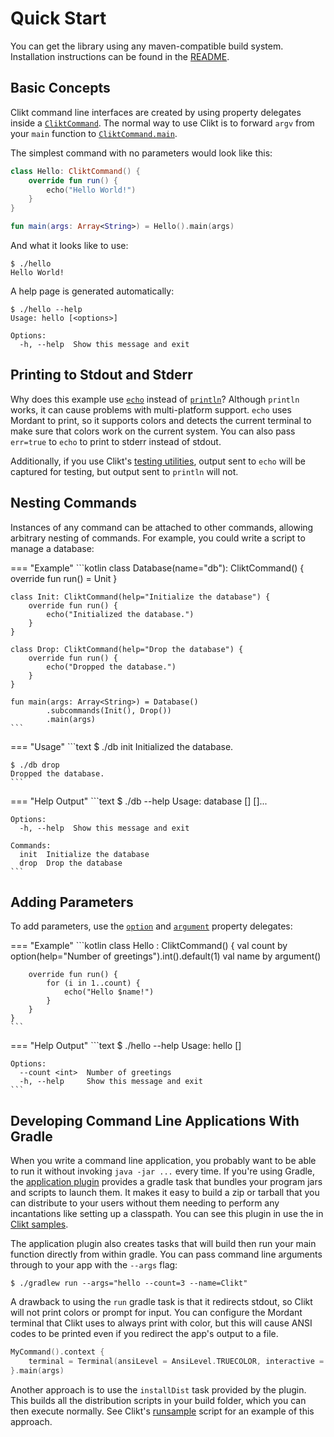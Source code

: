 # Quick Start

You can get the library using any maven-compatible build system.
Installation instructions can be found in the [README][README].

## Basic Concepts

Clikt command line interfaces are created by using property delegates
inside a [`CliktCommand`][CliktCommand]. The normal way to use Clikt is to forward
`argv` from your `main` function to [`CliktCommand.main`][main].

The simplest command with no parameters would look like this:

```kotlin
class Hello: CliktCommand() {
    override fun run() {
        echo("Hello World!")
    }
}

fun main(args: Array<String>) = Hello().main(args)
```

And what it looks like to use:

```
$ ./hello
Hello World!
```

A help page is generated automatically:

```
$ ./hello --help
Usage: hello [<options>]

Options:
  -h, --help  Show this message and exit
```

## Printing to Stdout and Stderr

Why does this example use [`echo`][echo] instead of [`println`][println]? Although `println` works,
it can cause problems with multi-platform support. `echo` uses Mordant to print, so it supports
colors and detects the current terminal to make sure that colors work on the current system. You can
also pass `err=true` to `echo` to print to stderr instead of stdout.

Additionally, if you use Clikt's [testing utilities][test], output sent 
to `echo` will be captured for testing, but output sent to `println` will not.

## Nesting Commands

Instances of any command can be attached to other commands, allowing
arbitrary nesting of commands. For example, you could write a script to
manage a database:

=== "Example"
    ```kotlin
    class Database(name="db"): CliktCommand() {
        override fun run() = Unit
    }

    class Init: CliktCommand(help="Initialize the database") {
        override fun run() {
            echo("Initialized the database.")
        }
    }

    class Drop: CliktCommand(help="Drop the database") {
        override fun run() {
            echo("Dropped the database.")
        }
    }

    fun main(args: Array<String>) = Database()
            .subcommands(Init(), Drop())
            .main(args)
    ```

=== "Usage"
    ```text
    $ ./db init
    Initialized the database.

    $ ./db drop
    Dropped the database.
    ```

=== "Help Output"
    ```text
    $ ./db --help
    Usage: database [<options>] <command> [<args>]...

    Options:
      -h, --help  Show this message and exit

    Commands:
      init  Initialize the database
      drop  Drop the database
    ```


## Adding Parameters

To add parameters, use the [`option`][option] and [`argument`][argument] property
delegates:

=== "Example"
    ```kotlin
    class Hello : CliktCommand() {
        val count by option(help="Number of greetings").int().default(1)
        val name by argument()

        override fun run() {
            for (i in 1..count) {
                echo("Hello $name!")
            }
        }
    }
    ```

=== "Help Output"
    ```text
    $ ./hello --help
    Usage: hello [<options>] <name>

    Options:
      --count <int>  Number of greetings
      -h, --help     Show this message and exit
    ```

## Developing Command Line Applications With Gradle

When you write a command line application, you probably want to be able to run it without invoking
`java -jar ...` every time. If you're using Gradle, the [application plugin][application_plugin]
provides a gradle task that bundles your program jars and scripts to launch them. It makes it easy
to build a zip or tarball that you can distribute to your users without them needing to perform any
incantations like setting up a classpath. You can see this plugin in use the in [Clikt
samples][clikt-samples].

The application plugin also creates tasks that will build then run your
main function directly from within gradle. You can pass command line arguments through to your app
with the `--args` flag:

```shell
$ ./gradlew run --args="hello --count=3 --name=Clikt"
```

A drawback to using the `run` gradle task is that it redirects stdout, so Clikt will not print
colors or prompt for input. You can configure the Mordant terminal that Clikt uses to always print
with color, but this will cause ANSI codes to be printed even if you redirect the app's output to a
file.

```kotlin
MyCommand().context {
    terminal = Terminal(ansiLevel = AnsiLevel.TRUECOLOR, interactive = true)
}.main(args)
```

Another approach is to use the `installDist` task provided by the plugin. This builds all the
distribution scripts in your build folder, which you can then execute normally. See Clikt's
[runsample][runsample] script for an example of this approach.


[application_plugin]: https://docs.gradle.org/current/userguide/application_plugin.html
[argument]:           api/clikt/com.github.ajalt.clikt.parameters.arguments/argument.html
[clikt-samples]:      https://github.com/ajalt/clikt/tree/master/samples
[CliktCommand]:       api/clikt/com.github.ajalt.clikt.core/-clikt-command/index.html
[echo]:               api/clikt/com.github.ajalt.clikt.core/-clikt-command/echo.html
[main]:               api/clikt/com.github.ajalt.clikt.core/-clikt-command/main.html
[option]:             api/clikt/com.github.ajalt.clikt.parameters.options/option.html
[println]:            https://kotlinlang.org/api/latest/jvm/stdlib/kotlin.io/println.html
[README]:             https://github.com/ajalt/clikt
[runsample]:          https://github.com/ajalt/clikt/blob/master/runsample
[test]:               testing.md
